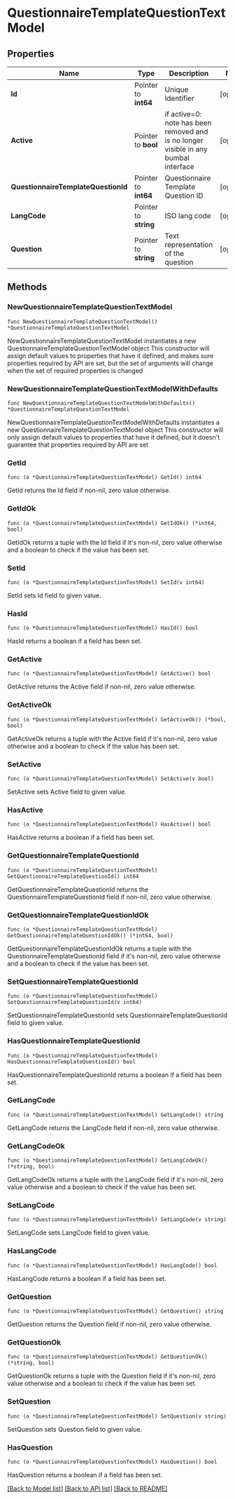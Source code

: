 # QuestionnaireTemplateQuestionTextModel

## Properties

Name | Type | Description | Notes
------------ | ------------- | ------------- | -------------
**Id** | Pointer to **int64** | Unique Identifier | [optional] 
**Active** | Pointer to **bool** | if active&#x3D;0: note has been removed and is no longer visible in any bumbal interface | [optional] 
**QuestionnaireTemplateQuestionId** | Pointer to **int64** | Questionnaire Template Question ID | [optional] 
**LangCode** | Pointer to **string** | ISO lang code | [optional] 
**Question** | Pointer to **string** | Text representation of the question | [optional] 

## Methods

### NewQuestionnaireTemplateQuestionTextModel

`func NewQuestionnaireTemplateQuestionTextModel() *QuestionnaireTemplateQuestionTextModel`

NewQuestionnaireTemplateQuestionTextModel instantiates a new QuestionnaireTemplateQuestionTextModel object
This constructor will assign default values to properties that have it defined,
and makes sure properties required by API are set, but the set of arguments
will change when the set of required properties is changed

### NewQuestionnaireTemplateQuestionTextModelWithDefaults

`func NewQuestionnaireTemplateQuestionTextModelWithDefaults() *QuestionnaireTemplateQuestionTextModel`

NewQuestionnaireTemplateQuestionTextModelWithDefaults instantiates a new QuestionnaireTemplateQuestionTextModel object
This constructor will only assign default values to properties that have it defined,
but it doesn't guarantee that properties required by API are set

### GetId

`func (o *QuestionnaireTemplateQuestionTextModel) GetId() int64`

GetId returns the Id field if non-nil, zero value otherwise.

### GetIdOk

`func (o *QuestionnaireTemplateQuestionTextModel) GetIdOk() (*int64, bool)`

GetIdOk returns a tuple with the Id field if it's non-nil, zero value otherwise
and a boolean to check if the value has been set.

### SetId

`func (o *QuestionnaireTemplateQuestionTextModel) SetId(v int64)`

SetId sets Id field to given value.

### HasId

`func (o *QuestionnaireTemplateQuestionTextModel) HasId() bool`

HasId returns a boolean if a field has been set.

### GetActive

`func (o *QuestionnaireTemplateQuestionTextModel) GetActive() bool`

GetActive returns the Active field if non-nil, zero value otherwise.

### GetActiveOk

`func (o *QuestionnaireTemplateQuestionTextModel) GetActiveOk() (*bool, bool)`

GetActiveOk returns a tuple with the Active field if it's non-nil, zero value otherwise
and a boolean to check if the value has been set.

### SetActive

`func (o *QuestionnaireTemplateQuestionTextModel) SetActive(v bool)`

SetActive sets Active field to given value.

### HasActive

`func (o *QuestionnaireTemplateQuestionTextModel) HasActive() bool`

HasActive returns a boolean if a field has been set.

### GetQuestionnaireTemplateQuestionId

`func (o *QuestionnaireTemplateQuestionTextModel) GetQuestionnaireTemplateQuestionId() int64`

GetQuestionnaireTemplateQuestionId returns the QuestionnaireTemplateQuestionId field if non-nil, zero value otherwise.

### GetQuestionnaireTemplateQuestionIdOk

`func (o *QuestionnaireTemplateQuestionTextModel) GetQuestionnaireTemplateQuestionIdOk() (*int64, bool)`

GetQuestionnaireTemplateQuestionIdOk returns a tuple with the QuestionnaireTemplateQuestionId field if it's non-nil, zero value otherwise
and a boolean to check if the value has been set.

### SetQuestionnaireTemplateQuestionId

`func (o *QuestionnaireTemplateQuestionTextModel) SetQuestionnaireTemplateQuestionId(v int64)`

SetQuestionnaireTemplateQuestionId sets QuestionnaireTemplateQuestionId field to given value.

### HasQuestionnaireTemplateQuestionId

`func (o *QuestionnaireTemplateQuestionTextModel) HasQuestionnaireTemplateQuestionId() bool`

HasQuestionnaireTemplateQuestionId returns a boolean if a field has been set.

### GetLangCode

`func (o *QuestionnaireTemplateQuestionTextModel) GetLangCode() string`

GetLangCode returns the LangCode field if non-nil, zero value otherwise.

### GetLangCodeOk

`func (o *QuestionnaireTemplateQuestionTextModel) GetLangCodeOk() (*string, bool)`

GetLangCodeOk returns a tuple with the LangCode field if it's non-nil, zero value otherwise
and a boolean to check if the value has been set.

### SetLangCode

`func (o *QuestionnaireTemplateQuestionTextModel) SetLangCode(v string)`

SetLangCode sets LangCode field to given value.

### HasLangCode

`func (o *QuestionnaireTemplateQuestionTextModel) HasLangCode() bool`

HasLangCode returns a boolean if a field has been set.

### GetQuestion

`func (o *QuestionnaireTemplateQuestionTextModel) GetQuestion() string`

GetQuestion returns the Question field if non-nil, zero value otherwise.

### GetQuestionOk

`func (o *QuestionnaireTemplateQuestionTextModel) GetQuestionOk() (*string, bool)`

GetQuestionOk returns a tuple with the Question field if it's non-nil, zero value otherwise
and a boolean to check if the value has been set.

### SetQuestion

`func (o *QuestionnaireTemplateQuestionTextModel) SetQuestion(v string)`

SetQuestion sets Question field to given value.

### HasQuestion

`func (o *QuestionnaireTemplateQuestionTextModel) HasQuestion() bool`

HasQuestion returns a boolean if a field has been set.


[[Back to Model list]](../README.md#documentation-for-models) [[Back to API list]](../README.md#documentation-for-api-endpoints) [[Back to README]](../README.md)


